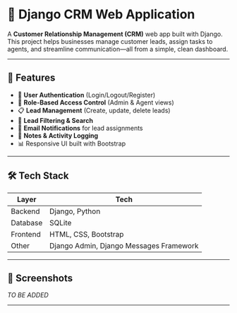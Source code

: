 # 🧩 Django CRM Web Application

A **Customer Relationship Management (CRM)** web app built with Django. This project helps businesses manage customer leads, assign tasks to agents, and streamline communication—all from a simple, clean dashboard.

---

## 🚀 Features

- 🔐 **User Authentication** (Login/Logout/Register)
- 👥 **Role-Based Access Control** (Admin & Agent views)
- 📋 **Lead Management** (Create, update, delete leads)
- 🔎 **Lead Filtering & Search**
- 📧 **Email Notifications** for lead assignments
- 🧾 **Notes & Activity Logging**
- 📊 Responsive UI built with Bootstrap

---

## 🛠️ Tech Stack

| Layer | Tech |
|------|------|
| Backend | Django, Python |
| Database | SQLite |
| Frontend | HTML, CSS, Bootstrap |
| Other | Django Admin, Django Messages Framework |

---

## 📸 Screenshots

*TO BE ADDED*

---